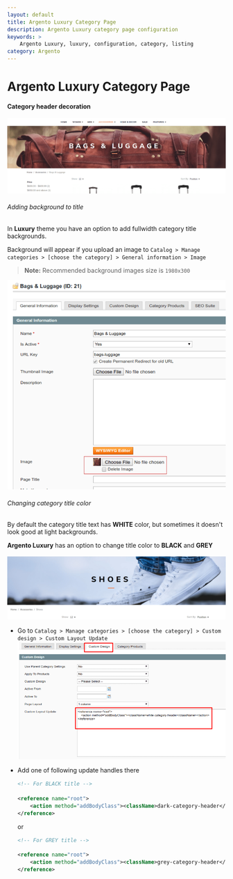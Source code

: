 ```yaml
---
layout: default
title: Argento Luxury Category Page
description: Argento Luxury category page configuration
keywords: >
    Argento Luxury, luxury, configuration, category, listing
category: Argento
---
```


# Argento Luxury Category Page

#### Category header decoration

![Category title background](/images/argento/luxury/category/category-title-background.png)

###### Adding background to title

In **Luxury** theme you have an option to add fullwidth category title backgrounds.

Background will appear if you upload an image to
`Catalog > Manage categories > [choose the category] > General information > Image`

> **Note:** Recommended background images size is `1980x300`

![Category background admin upload](/images/argento/luxury/category/category-background-admin-upload.png)

###### Changing category title color

By default the category title text has **WHITE** color, but sometimes
it doesn't look good at light backgrounds.

**Argento Luxury** has an option to change title color to **BLACK** and **GREY**

![Category title dark](/images/argento/luxury/category/category-title-dark.png)

 *  Go to `Catalog > Manage categories > [choose the category] > Custom design > Custom Layout Update`
    ![Category title dark admin](/images/argento/luxury/category/dark-title-admin.png)
 *  Add one of following update handles there

    ```xml
    <!-- For BLACK title -->

    <reference name="root">
        <action method="addBodyClass"><className>dark-category-header</className></action>
    </reference>
    ```

    or

    ```xml
    <!-- For GREY title -->

    <reference name="root">
        <action method="addBodyClass"><className>grey-category-header</className></action>
    </reference>
    ```